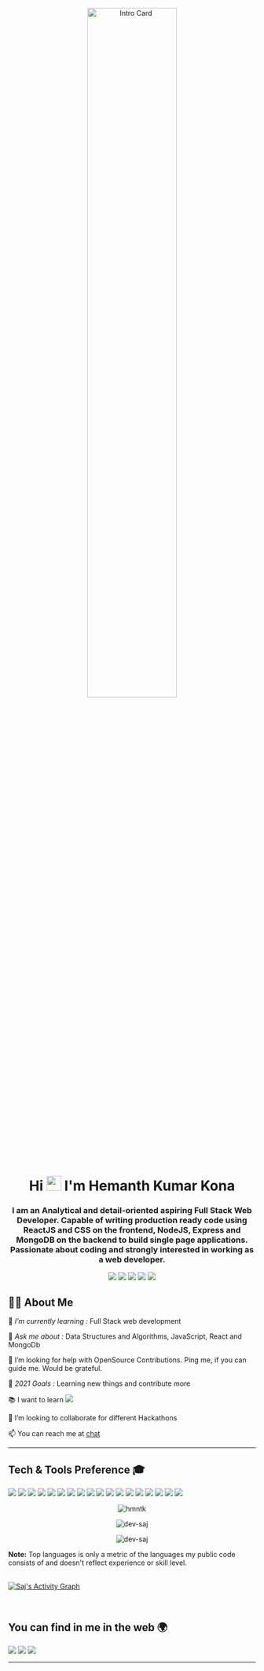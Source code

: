 <p align="center">
    <img src="https://coindsyz.com/wp-content/uploads/2021/05/1584023795.gif" width="60%" title="Intro Card" alt="Intro Card">
  </p>

<h1 align="center">Hi <img src="https://raw.githubusercontent.com/MartinHeinz/MartinHeinz/master/wave.gif" width="30px"> I'm Hemanth Kumar Kona</h1>
<h3 align="center"> I am an Analytical and detail-oriented aspiring Full Stack Web Developer. Capable of writing production ready code using ReactJS and CSS on the frontend, NodeJS, Express and MongoDB on the backend to build single page applications. Passionate about coding and strongly interested in working as a web developer.</h3>



<p align= "center">

<img src="https://img.shields.io/badge/-Javascript-red"/>
<img src="https://img.shields.io/badge/-ReactJS-blue"/>
<img src="https://img.shields.io/badge/-NodeJS-green"/>
<img src="https://img.shields.io/badge/-ExpressJS-blueviolet"/>
<img src="https://img.shields.io/badge/-MongoDB-brightgreen"/>
</p>

## 🙋‍♂️ About Me

🌱 *I’m currently learning :* Full Stack web development

💬 *Ask me about :* Data Structures and Algorithms, JavaScript, React and MongoDb

🤝 I’m looking for help with OpenSource Contributions. Ping me, if you can guide me. Would be grateful.

🥅 *2021 Goals :* Learning new things and contribute more

📚 I want to learn <a href="https://www.framer.com/motion/"><img src="http://img.shields.io/badge/-Framer Motion-bb00dd?style=flat"/></a>

👯 I’m looking to collaborate for different Hackathons

📫 You can reach me at [chat](https://www.linkedin.com/in/hemanthkona/) 

---

## Tech & Tools Preference 🎓

<img src = "https://img.shields.io/badge/-HTML5-E34F26?style=flat&logo=html5&logoColor=white">  <img src = "https://img.shields.io/badge/-CSS3-1572B6?style=flat&logo=css3&logoColor=white">
<img src="https://img.shields.io/badge/-Bootstrap-563D7C?style=flat&logo=bootstrap&logoColor=white">
<img src="https://img.shields.io/badge/-JavaScript-eed718?style=flat&logo=javascript&logoColor=ffffff">
<img src="https://img.shields.io/badge/-React-222222?style=flat&logo=react&logoColor=00c8ff">
<img src="https://img.shields.io/badge/-Redux-purple?style=flat&logo=reduc&logoColor=white">
<img src="https://img.shields.io/badge/-MongoDB-4DB33D?style=flat&logo=mongodb&logoColor=FFFFFF">
<img src="https://img.shields.io/badge/-MySQL-F29111?style=flat&logo=mysql&logoColor=FFFFFF">
<img src="https://img.shields.io/badge/-ExpressJs-787878?style=flat">
<img src="https://img.shields.io/badge/-NodeJs-3C873A?style=flat&logo=Node.js&logoColor=white">
<img src="https://img.shields.io/badge/-Firebase-FFA611?style=flat&logo=firebase&logoColor=FFFFFF">
<img src="https://img.shields.io/badge/-Progressive Web Apps-5A0FC8?style=flat">
<img src="http://img.shields.io/badge/-Git-F1502F?style=flat&logo=git&logoColor=FFFFFF">
<img src="http://img.shields.io/badge/-Github-222222?style=flat&logo=github&logoColor=FFFFFF">
<img src="http://img.shields.io/badge/-VS%20Code-007ACC?style=flat&logo=visual%20studio%20code&logoColor=white">
<img src="http://img.shields.io/badge/-Heroku-430098?style=flat&logo=heroku&logoColor=white">
<img src="http://img.shields.io/badge/-Vercel-222222?style=flat&logo=vercel&logoColor=white">
<img src="https://img.shields.io/badge/-Netlify-blue?style=flat&logo=netlify&logoColor=white">
<br/>

<p align="center">
    <img src="https://github-readme-streak-stats.herokuapp.com/?user=hmntk&" alt="hmntk" />
</p>

 
  <p align="center">
    <img align="center" src="https://github-readme-stats.vercel.app/api?username=hmntk&show_icons=true&locale=en" alt="dev-saj" />
    </p>
     
  <p align="center">
   <img align="center" src="https://github-readme-stats.vercel.app/api/top-langs?username=hmntk&show_icons=true&locale=en&layout=compact" alt="dev-saj" />
    </p>
  <b>Note:</b> Top languages is only a metric of the languages my public code consists of and doesn't reflect experience or skill level.

<br/>

<br/>

<a href="https://github.com/hmntk/github-readme-activity-graph"><img alt="Saj's Activity Graph" src="https://activity-graph.herokuapp.com/graph?username=hmntk&bg_color=0D1117&color=5BCDEC&line=5BCDEC&point=FFFFFF&hide_border=true" /></a>

<br/>

## You can find in me in the web 🌍

<p align="left">

<a target="_blank" href = "https://hemanth.dev.voyage/"><img src="https://img.shields.io/badge/-Portfolio%20Website-222?style=flat&logo=medium&logoColor=white"/></a>
<a target="_blank" href = "https://twitter.com/_hemanthkona"><img src="http://img.shields.io/badge/-Twitter-1DA1F2?style=flat&logo=twitter&logoColor=white"/></a>
<a target="_blank" href = "mailto:hemanth.kona@yahoo.com"><img src="https://img.shields.io/badge/-Gmail-D14836?style=flat&logo=gmail&logoColor=white"/></a>

</p>


---
